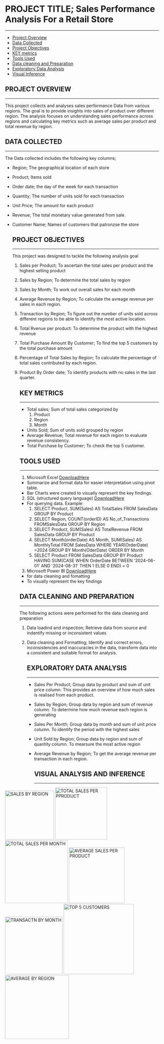 # PROJECT TITLE; Sales Performance Analysis For a Retail Store
---
- [Project Overview](#project-overview)
- [Data Collected](#data-collected)
- [Project Objectives](#project-objectives)
- [KEY metrics](#key-metrics)
- [Tools Used](#tools-used)
- [Data cleaning and Preparation](##data-cleaning-and-preparetion)
- [Exploratory Data Analysis](##exporatory-data-analysis)
- [Visual Inference](##visual-inference)

## PROJECT OVERVIEW
----
This project collects and analyses sales performance Data from various regions.
The goal is to provide insights into sales of product over different region. The analysis focuses on understanding sales performance across regions and calculating key metrics such as average sales per product and total revenue by region. 


## DATA COLLECTED
---
The Data collected includes the following key columns;
- Region; The geographical location of each store
- Product; Items sold
- Order date; the day of the week for each transaction
- Quantity; The number of units sold for each transaction
- Unit Price; The amount for each product
- Revenue; The total monetary value generated from sale.
- Customer Name; Names of customers that patronzse the store
  

  ## PROJECT OBJECTIVES
  ---
  This project was designed to tackle the following analysis goal
  1. Sales per Product; To ascertain the total sales per product and the highest selling product
  2. Sales by Region; To determine the total sales by region
  3. Sales by Month; To work out overall sales for each month
  4. Average Revenue by Region; To calculate the avreage revenue per sales in each region.
  5. Transaction by Region; To figure out the number of units sold across different regions to be able to identify the most active location.
  6. Total Rvenue per product: To determine the product with the highest revenue
  7. Total Purchase Amount By Customer; To find the top 5 customers by the total purchase amount
  8. Percentage of Total Sales by Region; To calculate the percentage of total sales contributed by each region.
  9. Product By Order date; To identify products with no sales in the last quarter.
     
 
     ## KEY METRICS
     ---
     - Total sales; Sum of total sales categorized by
       1. Product
       2. Region
       3. Month
     - Units Sold; Sum of units sold grouped by region
     - Average Revenue; Total revenue for each region to evaluate revenue consistency.
     - Total Purchase by Customer; To check the top 5 customer.  
    

     ## TOOLS USED
     ---
     1. Microsoft Excel [DownloadHere](https://www.microsoft.com)
      - Summarize and format data for easier interpretation using pivot table.
      - Bar Charts were created to visually represent the key findings.
     2. SQL (structured query language) [DownloadHere](https://www.microsoft.com)
      - For querying data. Example:
        1. SELECT Product, SUM(Sales) AS TotalSales
           FROM SalesData
           GROUP BY Product
        2. SELECT Region, COUNT(orderID) AS No_of_Transactions
           FROMSalesData
           GROUP BY Region
        3. SELECT Product, SUM(Sales) AS TotalRevenue
           FROM SalesData
           GROUP BY Product
        4. SELECT Month(orderDate) AS Month, SUM(Sales) AS MonthlyTotal
           FROM SalesData
           WHERE YEAR(OrderDate) =2024
           GROUP BY Month(OderDate)
           ORDER BY Month
        5. SELECT Product FROM SalesData
           GROUP BY Product
           HAVING SUM(CASE WHEN OrderDate BETWEEN '2024-06-01' AND '2024-08-31'
           THEN 1 ELSE 0 END) = 0           
     3. Microsoft Power BI [DownloadHere](https://www.microsoft.com)
      - for data cleaning and fomatting
      - To visually represent the key findings
    

     ## DATA CLEANING AND PREPARATION
     ---
     The following actions were performed for the data cleaning and preparation
       1. Data loadind and inspection; Retrieve data from source and indentify missing or inconsistent values
       2. Data cleaning and Formatting; Identify and correct errors, inconsistencies and inaccuracies in the data, transform data into a consistent and suitable format for analysis.


          ## EXPLORATORY DATA ANALYSIS
          ---
          - Sales Per Product; Group data by product and sum of unit price column. This provides an overview of how much sales is realised from each product.
          - Sales by Region; Group data by region and sum of revenue column. To determine how much revenue each region is generating
          - Sales Per Month; Group data by month and sum of unit price column. To identify the period with the highest sales
          - Unit Sold by Region; Group data by region and sum of quantity column. To mearsure the most active region
          - Average Revenue by Region; To get the average revenue per transaction in each region.
         


            ## VISUAL ANALYSIS AND INFERENCE
            ---
            


<img width="160" alt="SALES BY REGION" src="https://github.com/user-attachments/assets/caf4e841-2b8d-4c3a-8981-f2d6a39d63f3">











<img width="170" alt="TOTAL SALES PER PPRODUCT" src="https://github.com/user-attachments/assets/566b232f-1a66-4343-a774-fb2b2bbac6de">













<img width="205" alt="TOTAL SALES PER MONTH" src="https://github.com/user-attachments/assets/c8d3cd1a-8e51-42bf-a776-6f9d8fa9f457">













<img width="182" alt="AVERAGE SALES PER PRODUCT" src="https://github.com/user-attachments/assets/52f8dbd5-1bdc-464d-8620-705137d50890">

















<img width="188" alt="TRANSACTN BY MONTH" src="https://github.com/user-attachments/assets/a49d6854-3bc4-450c-844f-93a18c6832a8">















<img width="230" alt="TOP 5 CUSTOMERS" src="https://github.com/user-attachments/assets/f8488b73-e6b7-49e3-a8c9-ac405b23cc82">











<img width="209" alt="AVERAGE BY REGION" src="https://github.com/user-attachments/assets/b096ed62-394e-4ae0-9846-6ec03fd4cd6b">








